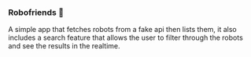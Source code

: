 ### Robofriends 🤖

A simple app that fetches robots from a fake api then lists them, it also includes a search feature that allows the user to filter through the robots and see the results in the realtime.
